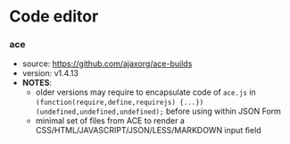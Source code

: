 # Code editor

### ace
* source: https://github.com/ajaxorg/ace-builds
* version: v1.4.13
* __NOTES__:
  - older versions may require to encapsulate code of `ace.js` in `(function(require,define,requirejs) {...})(undefined,undefined,undefined);` before using within JSON Form
  - minimal set of files from ACE to render a CSS/HTML/JAVASCRIPT/JSON/LESS/MARKDOWN input field
